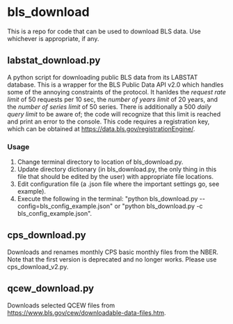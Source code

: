 # bls_download
This is a repo for code that can be used to download BLS data. Use whichever is appropriate, if any.

## labstat_download.py
A python script for downloading public BLS data from its LABSTAT database. This is a wrapper for the BLS Public Data API v2.0 which handles some of the annoying constraints of the protocol. It hanldes the *request rate limit* of 50 requests per 10 sec, the *number of years limit* of 20 years, and the *number of series limit* of 50 series. There is additionally a 500 *daily query limit* to be aware of; the code will recognize that this limit is reached and print an error to the console. This code requires a registration key, which can be obtained at https://data.bls.gov/registrationEngine/.

### Usage
1. Change terminal directory to location of bls_download.py.
2. Update directory dictionary (in bls_download.py, the only thing in this file that should be edited by the user) with appropriate file locations.
3. Edit configuration file (a .json file where the important settings go, see example).
4. Execute the following in the terminal: "python bls_download.py --config=bls_config_example.json" or "python bls_download.py -c bls_config_example.json".

## cps_download.py
Downloads and renames monthly CPS basic monthly files from the NBER. Note that the first version is deprecated and no longer works. Please use cps_download_v2.py.

## qcew_download.py
Downloads selected QCEW files from https://www.bls.gov/cew/downloadable-data-files.htm.
